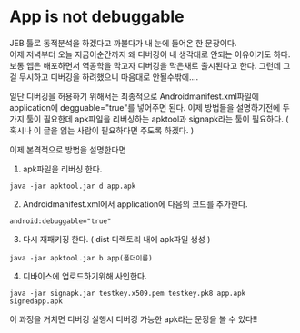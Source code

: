 # App is not debuggable

JEB 툴로 동적분석을 하겠다고 까불다가 내 눈에 들어온 한 문장이다.<br>
어제 저녁부터 오늘 지금이순간까지 왜 디버깅이 내 생각대로 안되는 이유이기도 하다.<br>
보통 앱은 배포하면서 역공학을 막고자 디버깅을 막은채로 출시된다고 한다. 그런데 그걸 무시하고 디버깅을 하려했으니 마음대로 안될수밖에....<br>

일단 디버깅을 허용하기 위해서는 최종적으로 Androidmanifest.xml파일에 application에 degguable="true"를 넣어주면 된다. 이제 방법들을 설명하기전에 두가지 툴이 필요한데 apk파일을 리버싱하는 apktool과 signapk라는 툴이 필요하다. ( 혹시나 이 글을 읽는 사람이 필요하다면 주도록 하겠다. )<br>

이제 본격적으로 방법을 설명한다면

1. apk파일을 리버싱 한다.
```
java -jar apktool.jar d app.apk
```
2. Androidmanifest.xml에서 application에 다음의 코드를 추가한다.
```
android:debuggable="true"
```
3. 다시 재패키징 한다. ( dist 디렉토리 내에 apk파일 생성 )
```
java -jar apktool.jar b app(폴더이름)
```
4. 디바이스에 업로드하기위해 사인한다.
```
java -jar signapk.jar testkey.x509.pem testkey.pk8 app.apk signedapp.apk
```

이 과정을 거치면 디버깅 실행시 디버깅 가능한 apk라는 문장을 볼 수 있다!!
